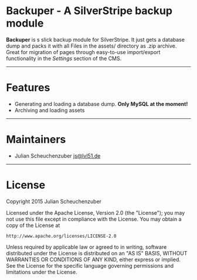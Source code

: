 # Backuper - A SilverStripe backup module
**Backuper** is s slick backup module for SilverStripe. It just gets a database dump and packs it with all Files in the assets/ directory as .zip archive. Great for migration of pages through easy-to-use import/export functionality in the *Settings* section of the CMS.

---
# Features
* Generating and loading a database dump. **Only MySQL at the moment!**
* Archiving and loading assets 

---
# Maintainers
- Julian Scheuchenzuber <js@lvl51.de>

---
# License
Copyright 2015 Julian Scheuchenzuber

Licensed under the Apache License, Version 2.0 (the "License");
you may not use this file except in compliance with the License.
You may obtain a copy of the License at

    http://www.apache.org/licenses/LICENSE-2.0

Unless required by applicable law or agreed to in writing, software
distributed under the License is distributed on an "AS IS" BASIS,
WITHOUT WARRANTIES OR CONDITIONS OF ANY KIND, either express or implied.
See the License for the specific language governing permissions and
limitations under the License.